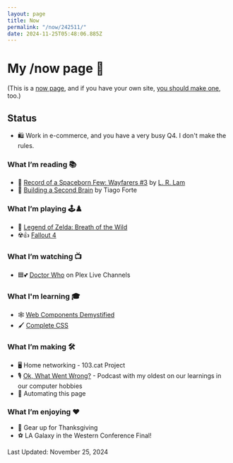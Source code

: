 ```yaml
---
layout: page
title: Now
permalink: "/now/242511/"
date: 2024-11-25T05:48:06.885Z
---
```


# My /now page 📆

(This is a [now page](https://nownownow.com/about), and if you have your own site, [you should make one](https://nownownow.com/about), too.)

## Status

- 🛍️ Work in e-commerce, and you have a very busy Q4. I don't make the rules.

### What I’m reading 📚

- 🚀 [Record of a Spaceborn Few: Wayfarers #3](https://www.goodreads.com/book/show/36220698-record-of-a-spaceborn-few) by [L. R. Lam](https://www.goodreads.com/author/show/17650479.Becky_Chambers)
- 🧠 [Building a Second Brain](https://www.buildingasecondbrain.com/book) by Tiago Forte

### What I’m playing 🕹️♟️

- 🧚 [Legend of Zelda: Breath of the Wild](https://zelda.nintendo.com/breath-of-the-wild/)
- ☢️👍 [Fallout 4](https://store.steampowered.com/agecheck/app/377160/)

### What I’m watching 📺

- 🟦💕 [Doctor Who](https://thetvdb.com/series/doctor-who) on Plex Live Channels

### What I'm learning 🎓

- 🕸️ [Web Components Demystified](https://scottjehl.com/learn/webcomponentsdemystified/)
- 🖌️ [Complete CSS](https://piccalil.li/complete-css)

### What I’m making 🛠️

- 🖥️ Home networking - 103.cat Project
- 🎙️ [Ok, What Went Wrong?](https://www.okwhatwentwrong.com) - Podcast with my oldest on our learnings in our computer hobbies
- 🤖 Automating this page

### What I’m enjoying ♥️

- 🦃 Gear up for Thanksgiving
- ⚽ LA Galaxy in the Western Conference Final!

Last Updated: November 25, 2024
